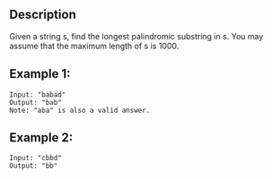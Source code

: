 ## Description

Given a string s, find the longest palindromic substring in s. You may assume that the maximum length of s is 1000.

## Example 1:

```
Input: "babad"
Output: "bab"
Note: "aba" is also a valid answer.
```

## Example 2:

```
Input: "cbbd"
Output: "bb"
```